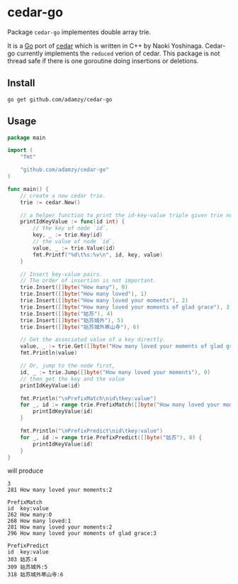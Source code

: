 # cedar-go

Package `cedar-go` implementes double array trie.

It is a [Go](https://golang.org/) port of [cedar](http://www.tkl.iis.u-tokyo.ac.jp/~ynaga/cedar) which is written in C++ by Naoki Yoshinaga. Cedar-go currently implements the `reduced` verion of cedar. 
This package is not thread safe if there is one goroutine doing insertions or deletions. 

## Install
```
go get github.com/adamzy/cedar-go
```

## Usage
```go
package main

import (
	"fmt"

	"github.com/adamzy/cedar-go"
)

func main() {
	// create a new cedar trie.
	trie := cedar.New()

	// a helper function to print the id-key-value triple given trie node id
	printIdKeyValue := func(id int) {
		// the key of node `id`.
		key, _ := trie.Key(id)
		// the value of node `id`.
		value, _ := trie.Value(id)
		fmt.Printf("%d\t%s:%v\n", id, key, value)
	}

	// Insert key-value pairs.
    // The order of insertion is not important.
	trie.Insert([]byte("How many"), 0)
	trie.Insert([]byte("How many loved"), 1)
	trie.Insert([]byte("How many loved your moments"), 2)
	trie.Insert([]byte("How many loved your moments of glad grace"), 3)
	trie.Insert([]byte("姑苏"), 4)
	trie.Insert([]byte("姑苏城外"), 5)
	trie.Insert([]byte("姑苏城外寒山寺"), 6)

	// Get the associated value of a key directly.
	value, _ := trie.Get([]byte("How many loved your moments of glad grace"))
	fmt.Println(value)

	// Or, jump to the node first,
	id, _ := trie.Jump([]byte("How many loved your moments"), 0)
	// then get the key and the value
	printIdKeyValue(id)

	fmt.Println("\nPrefixMatch\nid\tkey:value")
	for _, id := range trie.PrefixMatch([]byte("How many loved your moments of glad grace"), 0) {
		printIdKeyValue(id)
	}

	fmt.Println("\nPrefixPredict\nid\tkey:value")
	for _, id := range trie.PrefixPredict([]byte("姑苏"), 0) {
		printIdKeyValue(id)
	}
}
```
will produce
```
3
281	How many loved your moments:2

PrefixMatch
id	key:value
262	How many:0
268	How many loved:1
281	How many loved your moments:2
296	How many loved your moments of glad grace:3

PrefixPredict
id	key:value
303	姑苏:4
309	姑苏城外:5
318	姑苏城外寒山寺:6
```
